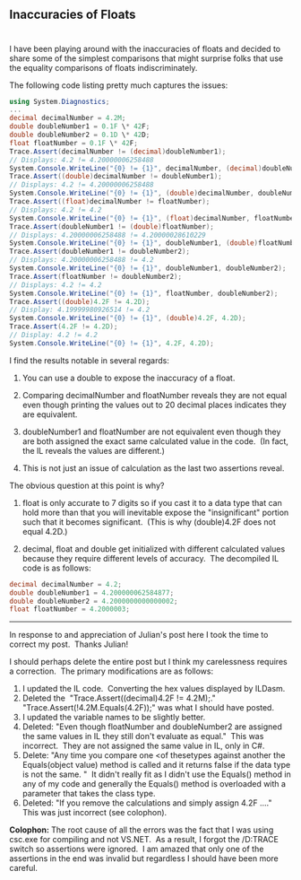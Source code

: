 

## Inaccuracies of Floats 
#
I have been playing around with the inaccuracies of floats and decided to share some of the simplest comparisons that might surprise folks that use the equality comparisons of floats indiscriminately.

The following code listing pretty much captures the issues:
```csharp
using System.Diagnostics;
... 
decimal decimalNumber = 4.2M; 
double doubleNumber1 = 0.1F \* 42F; 
double doubleNumber2 = 0.1D \* 42D; 
float floatNumber = 0.1F \* 42F;
Trace.Assert(decimalNumber != (decimal)doubleNumber1); 
// Displays: 4.2 != 4.20000006258488 
System.Console.WriteLine("{0} != {1}", decimalNumber, (decimal)doubleNumber1);
Trace.Assert((double)decimalNumber != doubleNumber1); 
// Displays: 4.2 != 4.20000006258488 
System.Console.WriteLine("{0} != {1}", (double)decimalNumber, doubleNumber1);
Trace.Assert((float)decimalNumber != floatNumber); 
// Displays: 4.2 != 4.2 
System.Console.WriteLine("{0} != {1}", (float)decimalNumber, floatNumber);
Trace.Assert(doubleNumber1 != (double)floatNumber); 
// Displays: 4.20000006258488 != 4.20000028610229 
System.Console.WriteLine("{0} != {1}", doubleNumber1, (double)floatNumber);
Trace.Assert(doubleNumber1 != doubleNumber2); 
// Displays: 4.20000006258488 != 4.2 
System.Console.WriteLine("{0} != {1}", doubleNumber1, doubleNumber2);
Trace.Assert(floatNumber != doubleNumber2); 
// Displays: 4.2 != 4.2 
System.Console.WriteLine("{0} != {1}", floatNumber, doubleNumber2);
Trace.Assert((double)4.2F != 4.2D); 
// Display: 4.19999980926514 != 4.2 
System.Console.WriteLine("{0} != {1}", (double)4.2F, 4.2D);
Trace.Assert(4.2F != 4.2D); 
// Display: 4.2 != 4.2 
System.Console.WriteLine("{0} != {1}", 4.2F, 4.2D);
```

I find the results notable in several regards:

1. You can use a double to expose the inaccuracy of a float.
    
2. Comparing decimalNumber and floatNumber reveals they are not equal even though printing the values out to 20 decimal places indicates they are equivalent.
    
3. doubleNumber1 and floatNumber are not equivalent even though they are both assigned the exact same calculated value in the code.  (In fact, the IL reveals the values are different.)
    
4. This is not just an issue of calculation as the last two assertions reveal.
    

The obvious question at this point is why?

1. float is only accurate to 7 digits so if you cast it to a data type that can hold more than that you will inevitable expose the "insignificant" portion such that it becomes significant.  (This is why (double)4.2F does not equal 4.2D.)
    
2. decimal, float and double get initialized with different calculated values because they require different levels of accuracy.  The decompiled IL code is as follows:
    
```csharp
decimal decimalNumber = 4.2; 
double doubleNumber1 = 4.200000062584877; 
double doubleNumber2 = 4.2000000000000002; 
float floatNumber = 4.2000003;
```

* * *

In response to and appreciation of Julian's post here I took the time to correct my post.  Thanks Julian!

I should perhaps delete the entire post but I think my carelessness requires a correction.  The primary modifications are as follows:

1. I updated the IL code.  Converting the hex values displayed by ILDasm.
2. Deleted the  "Trace.Assert((decimal)4.2F != 4.2M);."  "Trace.Assert(!4.2M.Equals(4.2F));" was what I should have posted.
3. I updated the variable names to be slightly better.
4. Deleted: "Even though floatNumber and doubleNumber2 are assigned the same values in IL they still don't evaluate as equal."  This was incorrect.  They are not assigned the same value in IL, only in C#.
5. Delete: "Any time you compare one <of thesetypes against another the Equals(object value) method is called and it returns false if the data type is not the same. "  It didn't really fit as I didn't use the Equals() method in any of my code and generally the Equals() method is overloaded with a parameter that takes the class type.
6. Deleted: "If you remove the calculations and simply assign 4.2F ...."  This was just incorrect (see colophon).

**Colophon:** The root cause of all the errors was the fact that I was using csc.exe for compiling and not VS.NET.  As a result, I forgot the /D:TRACE switch so assertions were ignored.  I am amazed that only one of the assertions in the end was invalid but regardless I should have been more careful.
